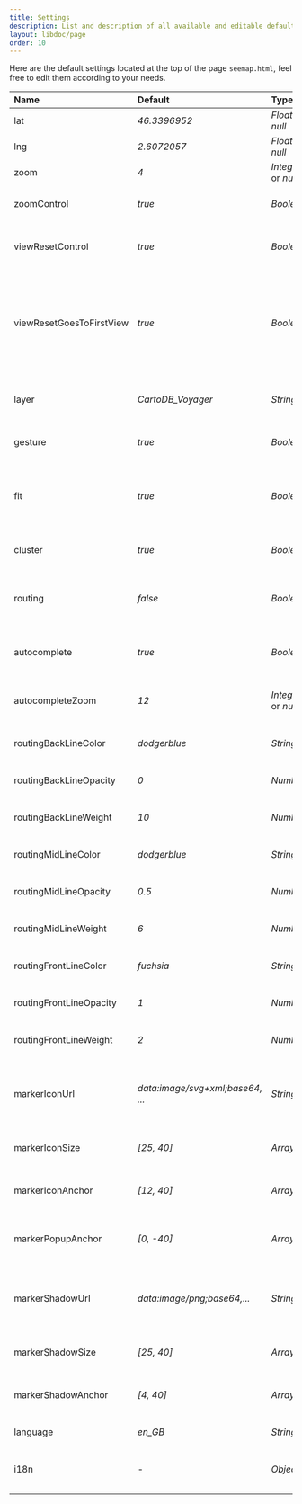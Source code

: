 ```yaml
---
title: Settings
description: List and description of all available and editable default settings
layout: libdoc/page
order: 10
---
```


Here are the default settings located at the top of the page `seemap.html`, feel free to edit them according to your needs.

| Name | Default | Type | Description |
| :- | :- | :- | :- |
| lat | *46.3396952* | *Float* or *null* | Default latitude |
| lng | *2.6072057* | *Float* or *null* | Default longitude |
| zoom | *4* | *Integer* or *null* | Default map zoom level |
| zoomControl | *true* | *Boolean* | Enable or disable map zoom control |
| viewResetControl | *true* | *Boolean* | Enable or disable map view reset control |
| viewResetGoesToFirstView | *true* | *Boolean* | If true, the destination of view reset is the first view, if false, destination is based on user settings (lat, lng, zoom) |
| layer | *CartoDB_Voyager* | *String* | Default tile provider applied, [view all available](layers.html) |
| gesture | *true* | *Boolean* | Enable or disable gesture handling |
| fit | *true* | *Boolean* | Enable or disable automatic fit to the view of markers bounds |
| cluster | *true* | *Boolean* | Enable or disable marker cluster |
| routing | *false* | *Boolean* | Enable or disable routing by default - Requires at least 2 markers |
| autocomplete | *true* | *Boolean* | Enable or disable autocomplete search |
| autocompleteZoom | *12* | *Integer* or *null* | Zoom level applied on autocomplete selection |
| routingBackLineColor | *dodgerblue* | *String* | Routing style back line CSS color |
| routingBackLineOpacity | *0* |  *Number* | Routing style back line CSS opacity |
| routingBackLineWeight | *10* |  *Number* | Routing style back line CSS weight |
| routingMidLineColor | *dodgerblue* | *String* | Routing style middle line CSS color |
| routingMidLineOpacity | *0.5* | *Number* | Routing style middle line CSS opacity |
| routingMidLineWeight | *6* | *Number* | Routing style middle line CSS weight |
| routingFrontLineColor | *fuchsia* | *String* | Routing style front line CSS color |
| routingFrontLineOpacity | *1* | *Number* | Routing style front line CSS opacity |
| routingFrontLineWeight | *2* | *Number* | Routing style front line CSS weight |
| markerIconUrl | *data:image/svg+xml;base64, ...* | *String* | Marker icon URL, can be base64 (recommended) or public remote URL |
| markerIconSize | *[25, 40]* | *Array* | Marker icon size [x, y] in pixels |
| markerIconAnchor | *[12, 40]* | *Array* | Marker icon anchor position [x, y]. Origin is top left. |
| markerPopupAnchor | *[0, -40]* | *Array* | Marker popup anchor position [x, y]. Origin is bottom center. |
| markerShadowUrl | *data:image/png;base64,...* | *String* | Marker shadow URL, can be base64 (recommended) or public remote URL |
| markerShadowSize | *[25, 40]* | *Array* | Marker shadow size [x, y] in pixels |
| markerShadowAnchor | *[4, 40]* | *Array* | Marker shadow anchor position. Origin is top left. |
| language | *en_GB* | *String* | Interface language |
| i18n | - | *Object* | Object containing languages strings tokens |
